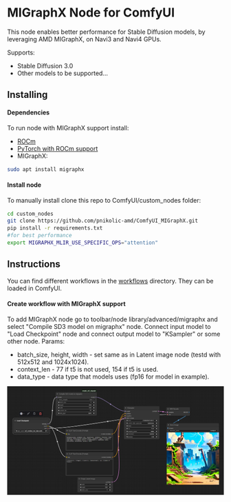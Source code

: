 # MIGraphX Node for ComfyUI

This node enables better performance for Stable Diffusion models, by leveraging AMD MIGraphX, on Navi3 and Navi4 GPUs.

Supports:

* Stable Diffusion 3.0
* Other models to be supported...

## Installing

#### Dependencies
To run node with MIGraphX support install:
* [ROCm](https://rocm.docs.amd.com/projects/install-on-linux/en/latest/) 
* [PyTorch with ROCm support](https://rocm.docs.amd.com/projects/install-on-linux/en/latest/install/3rd-party/pytorch-install.html)
* MIGraphX:
```bash
sudo apt install migraphx
```

#### Install node
To manually install clone this repo to ComfyUI/custom_nodes folder:
```bash
cd custom_nodes
git clone https://github.com/pnikolic-amd/ComfyUI_MIGraphX.git
pip install -r requirements.txt
#for best performance
export MIGRAPHX_MLIR_USE_SPECIFIC_OPS="attention"
```

## Instructions
You can find different workflows in the [workflows](./workflows/) directory. They can be loaded in ComfyUI.

#### Create workflow with MIGraphX support
To add MIGraphX node go to toolbar/node library/advanced/migraphx and select "Compile SD3 model on migraphx" node. Connect input model to "Load Checkpoint" node and connect output model to "KSampler" or some other node. Params:
* batch_size, height, width - set same as in Latent image node (testd with 512x512 and 1024x1024).
* context_len - 77 if t5 is not used, 154 if t5 is used.
* data_type - data type that models uses (fp16 for model in example).

![ComfyUI Screenshot](./Screenshot-Comfy.png)